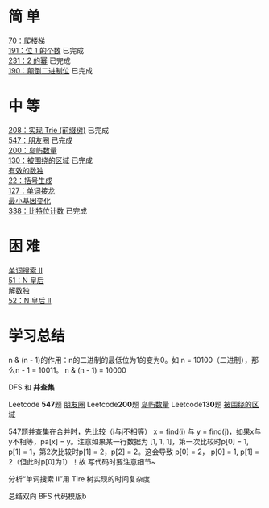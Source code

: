 # 简 单

[70：爬楼梯](https://github.com/libracjj/AlgorithmQIUZHAO/blob/master/Week_05/Leetcode_70.cpp)     
[191：位 1 的个数](https://github.com/libracjj/AlgorithmQIUZHAO/blob/master/Week_05/Leetcode_191.cpp)                    已完成   
[231：2 的幂](https://github.com/libracjj/AlgorithmQIUZHAO/blob/master/Week_05/Leetcode_231.cpp)                    已完成   
[190：颠倒二进制位](https://github.com/libracjj/AlgorithmQIUZHAO/blob/master/Week_05/Leetcode_190.cpp)                    已完成   

# 中 等

[208：实现 Trie (前缀树)](https://leetcode-cn.com/problems/implement-trie-prefix-tree/#/description)                    已完成   
[547：朋友圈](https://leetcode-cn.com/problems/friend-circles)                    已完成   
[200：岛屿数量](https://leetcode-cn.com/problems/number-of-islands/)  
[130：被围绕的区域](https://leetcode-cn.com/problems/surrounded-regions/)                     已完成   
[有效的数独](https://leetcode-cn.com/problems/valid-sudoku/description/)   
[22：括号生成](https://leetcode-cn.com/problems/generate-parentheses/)  
[127：单词接龙](https://leetcode-cn.com/problems/word-ladder/)  
[最小基因变化](https://leetcode-cn.com/problems/minimum-genetic-mutation/)   
[338：比特位计数](https://leetcode-cn.com/problems/counting-bits/description/)                    已完成      

# 困 难

[单词搜索 II ](https://leetcode-cn.com/problems/word-search-ii/)   
[51：N 皇后](https://leetcode-cn.com/problems/n-queens/)   
[解数独](https://leetcode-cn.com/problems/sudoku-solver/#/description)   
[52：N 皇后 II ](https://leetcode-cn.com/problems/n-queens-ii/description/)

# 学习总结

n & (n - 1)的作用：n的二进制的最低位为1的变为0。如  n = 10100（二进制），那么n - 1 = 10011。                    n & (n - 1) = 10000

DFS  和 **并查集**

Leetcode **547**题 [朋友圈](https://leetcode-cn.com/problems/friend-circles)  Leetcode**200**题 [岛屿数量](https://leetcode-cn.com/problems/number-of-islands/) Leetcode**130**题 [被围绕的区域](https://leetcode-cn.com/problems/surrounded-regions/)

547题并查集在合并时，先比较（i与j不相等） x = find(i) 与 y = find(j)，如果x与y不相等，pa[x] = y。注意如果某一行数据为    [1, 1, 1]，第一次比较时p[0] = 1, p[1] = 1，第2次比较时p[1] = 2，p[2] = 2。这会导致 p[0] = 2，        p[0] = 1, p[1] = 2（但此时p[0]为1）！故 写代码时要注意细节~

分析“单词搜索 II”用 Tire 树实现的时间复杂度

总结双向 BFS 代码模版b